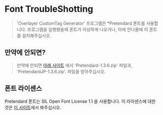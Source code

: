 # Font TroubleShotting
> 'Overlayer CustomTag Generator' 프로그램은 *Pretendard 폰트를 사용합니다.
> 프로그램을 실행했을때 폰트가 이상하게 나오거나, 아에 안나올때 이 폰트를 설치해주십시오.

## 만약에 안되면?
> 만약에 안되면 [아래 사이트](https://github.com/orioncactus/pretendard/releases/tag/v1.3.6) 에서 'Pretendard-1.3.6.zip' 파일과, 'PretendardJP-1.3.6.zip'. 파일을 받아주십시오.

## 폰트 라이센스
Pretendard 폰트는 SIL Open Font License 1.1 을 사용합니다.
이 라이센스에 대한 것은 [이 사이트](https://github.com/orioncactus/pretendard/blob/main/LICENSE)에서 봐주십시오.